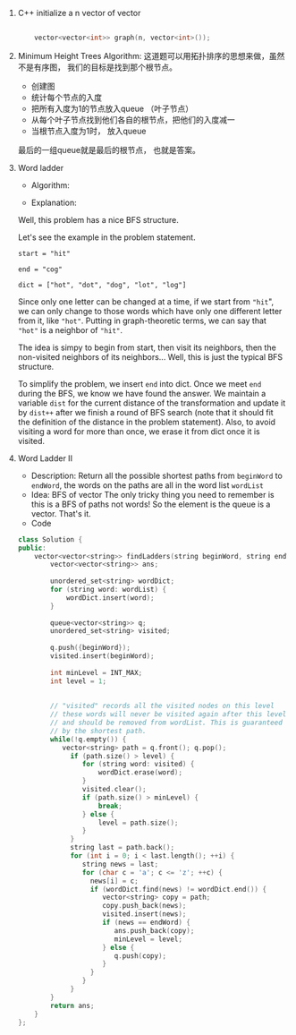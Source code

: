 1. C++ initialize a n vector<int> of vector

	```c++
		
		vector<vector<int>> graph(n, vector<int>());
	
	```

2. Minimum Height Trees
	Algorithm: 
	这道题可以用拓扑排序的思想来做，虽然不是有序图， 我们的目标是找到那个根节点。

	- 创建图
	- 统计每个节点的入度
	- 把所有入度为1的节点放入queue （叶子节点）
	- 从每个叶子节点找到他们各自的根节点，把他们的入度减一
	- 当根节点入度为1时， 放入queue
	
   最后的一组queue就是最后的根节点， 也就是答案。
   
3. Word ladder
   - Algorithm: 
   
   - Explanation: 
   
   Well, this problem has a nice BFS structure. 
	
	Let's see the example in the problem statement.
	
	`start = "hit"`
	
	`end = "cog"`
	
	`dict = ["hot", "dot", "dog", "lot", "log"]`
	
	Since only one letter can be changed at a time, if we start from `"hit`", we can only change to those words which have only one different letter from it, like `"hot"`. Putting in graph-theoretic terms, we can say that `"hot"` is a neighbor of `"hit"`.
	
	The idea is simpy to begin from start, then visit its neighbors, then the non-visited neighbors of its neighbors... Well, this is just the typical BFS structure.
	
	To simplify the problem, we insert `end` into dict. Once we meet `end` during the BFS, we know we have found the answer. We maintain a variable `dist` for the current distance of the transformation and update it by `dist++` after we finish a round of BFS search (note that it should fit the definition of the distance in the problem statement). Also, to avoid visiting a word for more than once, we erase it from dict once it is visited.
	
4. Word Ladder II 
	- Description: Return all the possible shortest paths from `beginWord` to `endWord`, the words on the paths are all in the word list `wordList`
	- Idea: BFS of vector<string> The only tricky thing you need to remember is this is a BFS of paths not words!
So the element is the queue is a vector. That's it.
	- Code
	
	```c++
	class Solution {
	public:
	    vector<vector<string>> findLadders(string beginWord, string endWord, vector<string>& wordList) {
	        vector<vector<string>> ans;
	        
	        unordered_set<string> wordDict;
	        for (string word: wordList) {
	        	wordDict.insert(word);
	        }
	        
	        queue<vector<string>> q;
	        unordered_set<string> visited;
	        
	        q.push({beginWord});
	        visited.insert(beginWord);
	        
	        int minLevel = INT_MAX;
	        int level = 1;
	        
	        
	        // "visited" records all the visited nodes on this level
            // these words will never be visited again after this level 
            // and should be removed from wordList. This is guaranteed
            // by the shortest path.
	        while(!q.empty()) {
	           vector<string> path = q.front(); q.pop();
	        	 if (path.size() > level) {
	        	 	for (string word: visited) {
	        	 		wordDict.erase(word);
	        	 	}
	        	 	visited.clear();
	        	 	if (path.size() > minLevel) {
	        	 		break;
	        	 	} else {
	        	 		level = path.size();
	        	 	}
	        	 }
	        	 string last = path.back();
	        	 for (int i = 0; i < last.length(); ++i) {
	        	 	string news = last;
	        	 	for (char c = 'a'; c <= 'z'; ++c) {
	        	 	  news[i] = c;
	        	 	  if (wordDict.find(news) != wordDict.end()) {
	        	 	     vector<string> copy = path;
	        	 	     copy.push_back(news);
	        	 	     visited.insert(news);					     
	        	 	     if (news == endWord) {
	        	 	     	ans.push_back(copy);
	        	 	     	minLevel = level;
	        	 	     } else {
	        	 	     	q.push(copy);
	        	 	     }
	        	 	  }
	        	 	}
	        	 }
	        }
	        return ans;
	    }
	};
	```